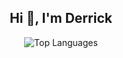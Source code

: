 <h2 align="center">Hi 👋, I'm Derrick</h2>
<p align="center">
  <img src="https://github-readme-stats.vercel.app/api/top-langs?username=dlin04&show_icons=true&locale=en&layout=compact" alt="Top Languages" />
</p>
